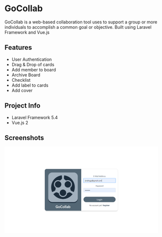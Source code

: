 # GoCollab
GoCollab is a web-based collaboration tool uses to support a group or more individuals to accomplish a common goal or objective. Built using Laravel Framework and Vue.js

## Features
- User Authentication
- Drag & Drop of cards
- Add member to board
- Archive Board
- Checklist
- Add label to cards
- Add cover

## Project Info
- Laravel Framework 5.4
- Vue.js 2

## Screenshots
![login-page](https://github.com/jmdhagz/GoCollab/blob/master/public/images/screenshot/login-page.jpg)
